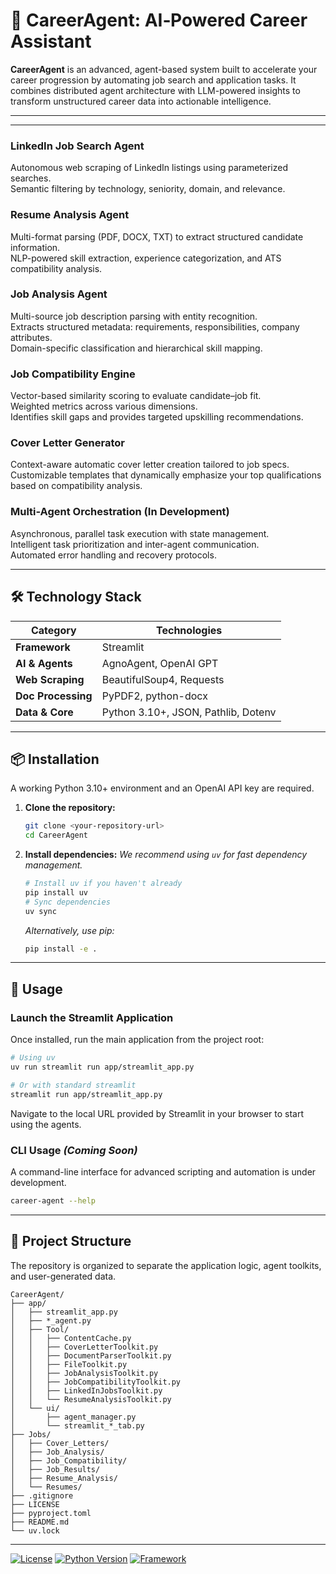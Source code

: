 # 🚀 CareerAgent: AI‑Powered Career Assistant

**CareerAgent** is an advanced, agent-based system built to accelerate your career progression by automating job search and application tasks. It combines distributed agent architecture with LLM-powered insights to transform unstructured career data into actionable intelligence.

---


---

### LinkedIn Job Search Agent
Autonomous web scraping of LinkedIn listings using parameterized searches.  
Semantic filtering by technology, seniority, domain, and relevance.

### Resume Analysis Agent
Multi-format parsing (PDF, DOCX, TXT) to extract structured candidate information.  
NLP-powered skill extraction, experience categorization, and ATS compatibility analysis.

### Job Analysis Agent
Multi-source job description parsing with entity recognition.  
Extracts structured metadata: requirements, responsibilities, company attributes.  
Domain-specific classification and hierarchical skill mapping.

### Job Compatibility Engine
Vector-based similarity scoring to evaluate candidate–job fit.  
Weighted metrics across various dimensions.  
Identifies skill gaps and provides targeted upskilling recommendations.

### Cover Letter Generator
Context-aware automatic cover letter creation tailored to job specs.  
Customizable templates that dynamically emphasize your top qualifications based on compatibility analysis.

### Multi-Agent Orchestration (In Development)
Asynchronous, parallel task execution with state management.  
Intelligent task prioritization and inter-agent communication.  
Automated error handling and recovery protocols.


---

## 🛠️ Technology Stack

| Category          | Technologies                                       |
| ----------------- | -------------------------------------------------- |
| **Framework**     | Streamlit                                          |
| **AI & Agents**   | AgnoAgent, OpenAI GPT                              |
| **Web Scraping**  | BeautifulSoup4, Requests                           |
| **Doc Processing**| PyPDF2, python-docx                                |
| **Data & Core**   | Python 3.10+, JSON, Pathlib, Dotenv                |

---

## 📦 Installation

A working Python 3.10+ environment and an OpenAI API key are required.

1.  **Clone the repository:**
    ```bash
    git clone <your-repository-url>
    cd CareerAgent
    ```

2.  **Install dependencies:**
    *We recommend using `uv` for fast dependency management.*
    ```bash
    # Install uv if you haven't already
    pip install uv
    # Sync dependencies
    uv sync
    ```
    *Alternatively, use pip:*
    ```bash
    pip install -e .
    ```

---

## 🚀 Usage

### Launch the Streamlit Application

Once installed, run the main application from the project root:

```bash
# Using uv
uv run streamlit run app/streamlit_app.py

# Or with standard streamlit
streamlit run app/streamlit_app.py
```

Navigate to the local URL provided by Streamlit in your browser to start using the agents.

### CLI Usage *(Coming Soon)*

A command-line interface for advanced scripting and automation is under development.

```bash
career-agent --help
```

---

## 📁 Project Structure

The repository is organized to separate the application logic, agent toolkits, and user-generated data.

```
CareerAgent/
├── app/                        
│   ├── streamlit_app.py        
│   ├── *_agent.py              
│   ├── Tool/                    
│   │   ├── ContentCache.py    
│   │   ├── CoverLetterToolkit.py 
│   │   ├── DocumentParserToolkit.py 
│   │   ├── FileToolkit.py     
│   │   ├── JobAnalysisToolkit.py
│   │   ├── JobCompatibilityToolkit.py 
│   │   ├── LinkedInJobsToolkit.py 
│   │   └── ResumeAnalysisToolkit.py 
│   └── ui/                     
│       ├── agent_manager.py     
│       └── streamlit_*_tab.py   
├── Jobs/                        
│   ├── Cover_Letters/          
│   ├── Job_Analysis/           
│   ├── Job_Compatibility/      
│   ├── Job_Results/            
│   ├── Resume_Analysis/         
│   └── Resumes/              
├── .gitignore                
├── LICENSE                      
├── pyproject.toml               
├── README.md                    
└── uv.lock                    
```

---

[![License](https://img.shields.io/badge/License-Apache_2.0-blue.svg)](https://opensource.org/licenses/Apache-2.0)
[![Python Version](https://img.shields.io/badge/python-3.10+-informational.svg)](https://www.python.org/)
[![Framework](https://img.shields.io/badge/Framework-Streamlit-ff4b4b.svg)](https://streamlit.io/)